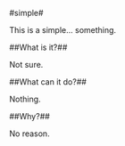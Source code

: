 #simple#

This is a simple... something.

##What is it?##

Not sure.

##What can it do?##

Nothing.

##Why?##

No reason.